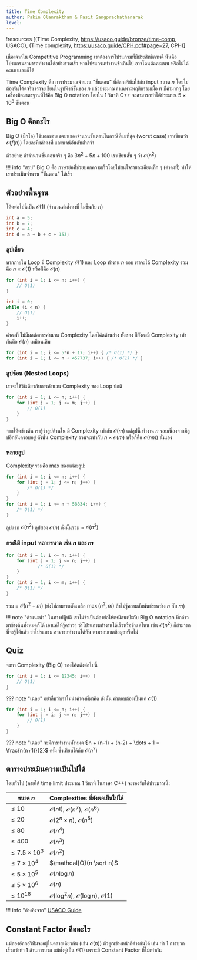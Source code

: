 ```yaml
---
title: Time Complexity
author: Pakin Olanraktham & Pasit Sangprachathanarak
level: 
---
```


!resources [(Time Complexity, https://usaco.guide/bronze/time-comp, USACO), (Time complexity, https://usaco.guide/CPH.pdf#page=27, CPH)]

เนื่องจากใน Competitive Programming เราต้องการโปรแกรมที่มีประสิทธิภาพดี นั่นคือโปรแกรมสามารถทำงานได้อย่างรวดเร็ว หากโปรแกรมทำงานช้าเกินไป อาจโดนตัดคะแนน หรือไม่ได้คะแนนเลยก็ได้

Time Complexity คือ การประมาณจำนวน "ขั้นตอน" ที่อัลกอริทึมใช้กับ input ขนาด $n$ โดยไม่ต้องรันโค้ดจริง เราจะเขียนในรูปฟังก์ชันของ $n$ แล้วประมาณค่าเฉพาะพฤติกรรมเมื่อ $n$ มีค่ามากๆ โดยเครื่องมือมาตรฐานที่ใช้คือ Big O notation โดยใน 1 วินาที C++ จะสามารถทำได้ประมาณ $5\times 10^8$ ขั้นตอน

## Big O คืออะไร

Big O (บิ๊กโอ) ใช้บอกขอบเขตบนของจำนวนขั้นตอนในกรณีที่แย่ที่สุด (worst case) เราเขียนว่า $\mathcal{O}(f(n))$ โดยละทิ้งค่าคงที่ และพจน์อันดับต่ำกว่า

ตัวอย่าง: ถ้าจำนวนขั้นตอนจริง ๆ คือ $3n^2 + 5n + 100$ เราเขียนสั้น ๆ ว่า $\mathcal{O}(n^2)$

!!! info "สรุป"
    Big O คือ ภาษาย่อที่ช่วยบอกความเร็วโดยไม่สนใจรายละเอียดเล็ก ๆ (ค่าคงที่) ทำให้เราประเมินจำนวน "ขั้นตอน" ได้เร็ว

## ตัวอย่างพื้นฐาน

โค้ดต่อไปนี้เป็น $\mathcal{O}(1)$ (จำนวนคำสั่งคงที่ ไม่ขึ้นกับ $n$)

```cpp
int a = 5;
int b = 7;
int c = 4;
int d = a + b + c + 153;
```

### ลูปเดี่ยว

หากภายใน Loop มี Complexity $\mathcal{O}(1)$ และ Loop ทำงาน $n$ รอบ เราจะได้ Complexity รวมคือ $n\times\mathcal{O}(1)$ หรือก็คือ $\mathcal{O}(n)$

```cpp
for (int i = 1; i <= n; i++) {
    // O(1)
}

int i = 0;
while (i < n) {
    // O(1)
    i++;
}
```

ค่าคงที่ ไม่มีผลต่อการคำนวน Complexity โดยโค้ดด้านล่าง ทั้งสอง ก็ยังคงมี Complexity เท่ากันคือ $\mathcal{O}(n)$ เหมือนเดิม

```cpp
for (int i = 1; i <= 5*n + 17; i++) { /* O(1) */ }
for (int i = 1; i <= n + 457737; i++) { /* O(1) */ }
```

### ลูปซ้อน (Nested Loops)

เราจะใช้วิธีเดียวกับการคำนวน Complexity ของ Loop ปกติ

```cpp
for (int i = 1; i <= n; i++) {
    for (int j = 1; j <= m; j++) {
        // O(1)
    }
}
```

จากโค้ดข้างต้น เรารู้ว่าลูปด้านใน มี Complexity เท่ากับ $\mathcal{O}(m)$ แต่ลูปนี้ ทำงาน $n$ รอบเนื่องจากมีลูปอีกอันครอบอยู่ ดังนั้น Complexity รวมจะเท่ากับ $n\times\mathcal{O}(m)$ หรือก็คือ $\mathcal{O}(nm)$ นั่นเอง

### หลายลูป

Complexity รวมคือ max ของแต่ละลูป:

```cpp
for (int i = 1; i <= n; i++) {
    for (int j = 1; j <= n; j++) { 
        /* O(1) */ 
    }
}
for (int i = 1; i <= n + 58834; i++) { 
    /* O(1) */ 
}
```

ลูปแรก $\mathcal{O}(n^2)$ ลูปสอง $\mathcal{O}(n)$ ดังนั้นรวม = $\mathcal{O}(n^2)$

### กรณีมี input หลายขนาด เช่น $n$ และ $m$

```cpp
for (int i = 1; i <= n; i++) {
    for (int j = 1; j <= n; j++) {
            /* O(1) */ 
    }
}
for (int i = 1; i <= m; i++) {
    /* O(1) */ 
}
```

รวม = $\mathcal{O}(n^2 + m)$ (ยังไม่สามารถตัดเหลือ $\max(n^2, m)$ ถ้าไม่รู้ความสัมพันธ์ระหว่าง $n$ กับ $m$)

!!! note "คำแนะนำ"
    ในทางปฏิบัติ เราไม่จำเป็นต้องย่อให้เหมือนเป๊ะกับ Big O notation ที่กล่าวมาข้างต้นทั้งหมดก็ได้ เอาแค่ให้รู้คร่าวๆ ว่าโปรแกรมทำงานได้เร็วหรือช้าแค่ไหน เช่น $\mathcal{O}(n^2)$ ก็สามารถที่จะรู้ได้แล้ว ว่าโปรแกรม สามารถทำงานได้ทัน ตามขอบเขตข้อมูลหรือไม่

## Quiz

จงหา Complexity (Big O) ของโค้ดดังต่อไปนี้

```cpp
for (int i = 1; i <= 12345; i++) {
    // O(1)
}
```

??? note "เฉลย"
    อย่าลืมว่าเราไม่นำค่าคงที่มาคิด ดังนั้น คำตอบต้องเป็นแค่ $\mathcal{O}(1)$

```cpp
for (int i = 1; i <= n; i++) {
    for (int j = i; j <= n; j++) {
        // O(1)
    }
}
```

??? note "เฉลย"
    จะมีการทำงานทั้งหมด $n + (n-1) + (n-2) + \dots + 1 = \frac{n(n+1)}{2}$ ครั้ง ซึ่งเทียบได้กับ $\mathcal{O}(n^2)$

<!-- ## Complexity ที่พบบ่อย

| รูปแบบ | ตัวอย่าง | Complexity |
|--------|----------|------------|
| คำนวณสูตรคณิต | ตอบค่าโดยตรง | $\mathcal{O}(1)$ |
| Binary Search | หาตำแหน่งในอาร์เรย์เรียง | $\mathcal{O}(\log n)$ |
| เช็คจำนวนเฉพาะ | ตรวจหารากสูงสุด | $\mathcal{O}(\sqrt{n})$ |
| อ่าน input n ตัว | scanning | $\mathcal{O}(n)$ |
| Sorting (ทั่วไป) |  qsort ใน C / std::sort ใน C++ | $\mathcal{O}(n \log n)$ |
| ทุก permutation | next_permutation | $\mathcal{O}(n!)$ | -->

## ตารางประเมินความเป็นไปได้

โดยทั่วไป (ภายใต้ time limit ประมาณ 1 วินาที ในภาษา C++) จะรองรับได้ประมาณนี้:

| ขนาด $n$ | Complexities ที่ยังพอเป็นไปได้ |
|--------------------|----------------------------------|
| $\le 10$ | $\mathcal{O}(n!)$, $\mathcal{O}(n^7)$, $\mathcal{O}(n^6)$ |
| $\le 20$ | $\mathcal{O}(2^n\times n)$, $\mathcal{O}(n^5)$ |
| $\le 80$ | $\mathcal{O}(n^4)$ |
| $\le 400$ | $\mathcal{O}(n^3)$ |
| $\le 7.5 \times 10^3$ | $\mathcal{O}(n^2)$ |
| $\le 7 \times 10^4$ | $\mathcal{O}(n \sqrt n)$ |
| $\le 5 \times 10^5$ | $\mathcal{O}(n \log n)$ |
| $\le 5 \times 10^6$ | $\mathcal{O}(n)$ |
| $\le 10^{18}$ | $\mathcal{O}(\log^2 n)$, $\mathcal{O}(\log n)$, $\mathcal{O}(1)$ |

!!! info "อ้างอิงจาก"
    [USACO Guide](https://usaco.guide/bronze/time-comp)

## Constant Factor คืออะไร

แม้สองอัลกอริทึมจะอยู่ในคลาสเดียวกัน (เช่น $\mathcal{O}(n)$) ตัวคูณข้างหน้าก็ต่างกันได้ เช่น ทำ 1 การบวก เร็วกว่าทำ 1 ล้านการบวก แม้ทั้งคู่เป็น $\mathcal{O}(1)$ เพราะมี Constant Factor ที่ไม่เท่ากัน
